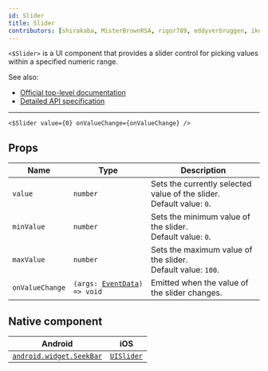 ```yaml
---
id: Slider
title: Slider
contributors: [shirakaba, MisterBrownRSA, rigor789, eddyverbruggen, ikoevska]
---
```


`<$Slider>` is a UI component that provides a slider control for picking values within a specified numeric range.

See also:

* [Official top-level documentation](https://docs.nativescript.org/ui/components/slider)
* [Detailed API specification](https://docs.nativescript.org/api-reference/classes/_ui_slider_.slider)

---

```tsx
<$Slider value={0} onValueChange={onValueChange} />
```

<!-- [> screenshots for=Slider <] -->

## Props

| Name | Type | Description |
|------|------|-------------|
| `value` | `number` | Sets the currently selected value of the slider.<br/>Default value: `0`.
| `minValue` | `number` | Sets the minimum value of the slider.<br/>Default value: `0`.
| `maxValue` | `number` | Sets the maximum value of the slider.<br/>Default value: `100`.
| `onValueChange`| `(args: `[`EventData`](https://docs.nativescript.org/api-reference/interfaces/__nativescript_core_.eventdata)`) => void` | Emitted when the value of the slider changes.

## Native component

| Android | iOS |
|---------|-----|
| [`android.widget.SeekBar`](https://developer.android.com/reference/android/widget/SeekBar.html) | [`UISlider`](https://developer.apple.com/documentation/uikit/uislider)
